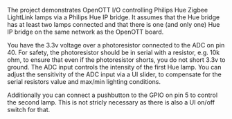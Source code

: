 The project demonstrates OpenOTT I/O controlling Philips Hue Zigbee LightLink lamps via a Philips Hue IP bridge. It assumes that the Hue bridge has at least two lamps connected and that there is one (and only one) Hue IP bridge on the same network as the OpenOTT board.

You have the 3.3v voltage over a photoresistor connected to the ADC on pin 40. For safety, the photoresistor should be in serial with a resistor, e.g. 10k ohm, to ensure that even if the photoresistor shorts, you do not short 3.3v to ground. The ADC input controls the intensity of the first Hue lamp. You can adjust the sensitivity of the ADC input via a UI slider, to compensate for the serial resistors value and max/min lighting conditions.

Additionally you can connect a pushbutton to the GPIO on pin 5 to control the second lamp. This is not stricly necessary as there is also a UI on/off switch for that.
